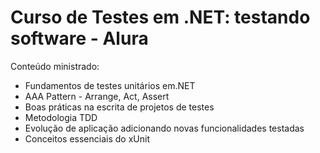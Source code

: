 # Curso de Testes em .NET: testando software - Alura

Conteúdo ministrado:

<ul>
  <li>Fundamentos de testes unitários em.NET
  <li>AAA Pattern - Arrange, Act, Assert
  <li>Boas práticas na escrita de projetos de testes
  <li>Metodologia TDD
  <li>Evolução de aplicação adicionando novas funcionalidades testadas
  <li>Conceitos essenciais do xUnit
</ul>
